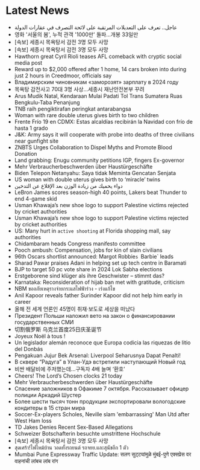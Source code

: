 # Latest News
-  عاجل.. تعرف على التعديلات المرتقبة على لائحة التصرف في عقارات الدولة
-  영화 '서울의 봄', 누적 관객 '1000만' 돌파...개봉 33일만
-  [속보] 세종시 목욕탕서 감전 3명 모두 사망
-  [속보] 세종시 목욕탕서 감전 3명 모두 사망
-  Hawthorn great Cyril Rioli teases AFL comeback with cryptic social media post
-  Reward up to $2,000 offered after 1 home, 14 cars broken into during just 2 hours in Creedmoor, officials say
-  Владимирским чиновникам «заморозят» зарплату в 2024 году
-  목욕탕 감전사고 70대 3명 사상…세종시 재난안전본부 꾸려
-  Arus Mudik Natal, Kendaraan Mulai Padati Tol Trans Sumatera Ruas Bengkulu-Taba Penanjung
-  TNB raih pengiktirafan peringkat antarabangsa
-  Woman with rare double uterus gives birth to two children
-  Frente Frío 19 en CDMX: Estas alcaldías recibirán la Navidad con frío de hasta 1 grado
-  J&K: Army says it will cooperate with probe into deaths of three civilians near gunfight site
-  ZNBTS Urges Collaboration to Dispel Myths and Promote Blood Donation
-  Land grabbing: Enugu community petitions IGP, fingers Ex-governor
-  Mehr Verbraucherbeschwerden über Haustürgeschäfte
-  Biden Telepon Netanyahu: Saya tidak Meminta Gencatan Senjata
-  US woman with double uterus gives birth to ‘miracle’ twins
-  دواء يحميك من زيادة الوزن بعد الإقلاع عن التدخين
-  LeBron James scores season-high 40 points, Lakers beat Thunder to end 4-game skid
-  Usman Khawaja’s new shoe logo to support Palestine victims rejected by cricket authorities
-  Usman Khawaja’s new shoe logo to support Palestine victims rejected by cricket authorities
-  US: Many hurt in `active shooting` at Florida shopping mall, say authorities
-  Chidambaram heads Congress manifesto committee
-  Pooch ambush: Compensation, jobs for kin of slain civilians
-  96th Oscars shortlist announced: Margot Robbie`s `Barbie` leads
-  Sharad Pawar praises Adani in helping set up tech centre in Baramati
-  BJP to target 50 pc vote share in 2024 Lok Sabha elections
-  Erstgeborene sind klüger als ihre Geschwister – stimmt das?
-  Karnataka: Reconsideration of hijab ban met with gratitude, criticism
-  NBM ขออภัยเหตุรางจ่ายกระแสไฟฟ้าร่วง - เร่งแก้ไข
-  Anil Kapoor reveals father Surinder Kapoor did not help him early in career
-  올해 전 세계 언론인 45명이 취재·보도로 세상을 떠났다
-  Президент Польши наложил вето на закон о финансировании государственных СМИ
-  切割俄罗斯 乌克兰首度25日庆圣诞节
-  Joyeux Noël à tous !
-  Un legislador alemán reconoce que Europa codicia las riquezas de litio del Donbás
-  Pengakuan Jujur Bek Arsenal: Liverpool Seharusnya Dapat Penalti!
-  В сквере “Радуга” в Улан-Удэ встретили наступающий Новый год
-  비싼 배달비에 주저했는데...구독자 4배 늘며 ‘환호’
-  Cheers! The Lord’s Chosen clocks 21 today
-  Mehr Verbraucherbeschwerden über Haustürgeschäfte
-  Спасение заложников в Офакиме 7 октября. Рассказывает офицер полиции Аркадий Шустер
-  Более шести тысяч тонн продукции экспортировали вологодские кондитеры в 15 стран мира
-  Soccer-Ex-players Scholes, Neville slam 'embarrassing' Man Utd after West Ham loss
-  TD Jakes Denies Recent Sex-Based Allegations
-  Schweizer Botschafterin besuchte umstrittene Hochschule
-  [속보] 세종시 목욕탕서 감전 3명 모두 사망
-  สุดเศร้า!ไฟไหม้บ้าน วอดทั้งรถยนต์ รถจยย.และสุนัขอีก 1 ตัว
-  Mumbai Pune Expressway Traffic Update: सलग सुट्ट्यांमुळे मुंबई-पुणे एक्सप्रेस वर वाहनांची लांबच लांब रांग
